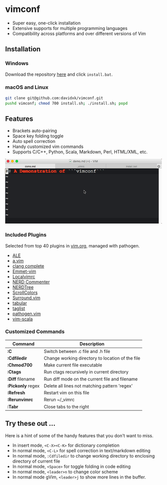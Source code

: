 # vimconf
* Super easy, one-click installation
* Extensive supports for multiple programming languages
* Compatibility across platforms and over different versions of Vim

## Installation
### Windows
Download the repository [here](https://github.com/davidxk/vimconf/archive/master.zip) and click ```install.bat```. 

### macOS and Linux
```bash
git clone git@github.com:davidxk/vimconf.git
pushd vimconf; chmod 700 install.sh; ./install.sh; popd
```

## Features
* Brackets auto-pairing
* Space key folding toggle
* Auto spell correction
* Handy customized vim commands
* Supports C/C++, Python, Scala, Markdown, Perl, HTML/XML, etc. 

![](demo.gif)

### Included Plugins
Selected from top 40 plugins in [vim.org](https://vim.sourceforge.io/scripts/script_search_results.php?keywords=&script_type=&order_by=downloads&direction=descending&search=search), managed with pathogen. 

* [ALE](https://github.com/w0rp/ale)
* [a.vim](https://github.com/vim-scripts/a.vim)
* [clang complete](https://github.com/Rip-Rip/clang_complete)
* [Emmet-vim](https://github.com/mattn/emmet-vim)
* [Localvimrc](https://github.com/embear/vim-localvimrc)
* [NERD Commenter](https://github.com/scrooloose/nerdcommenter)
* [NERDTree](https://github.com/scrooloose/nerdtree)
* [ScrollColors](https://github.com/vim-scripts/ScrollColors)
* [Surround.vim](http://github.com/tpope/vim-surround)
* [tabular](https://github.com/godlygeek/tabular)
* [taglist](https://github.com/vim-scripts/taglist.vim)
* [pathogen.vim](http://github.com/tpope/vim-pathogen)
* [vim-scala](https://github.com/derekwyatt/vim-scala)

### Customized Commands
| Command             | Description                                      |
| -------             | -----------                                      |
| **:C**              | Switch between .c file and .h file               |
| **:Cdfiledir**      | Change working directory to location of the file |
| **:Chmod700**       | Make current file executable                     |
| **:Ctags**          | Run ctags recursively in current directory       |
| **:Diff** filename  | Run diff mode on the current file and filename   |
| **:Pickonly** regex | Delete all lines not matching pattern 'regex'    |
| **:Refresh**        | Restart vim on this file                         |
| **:Rerunvimrc**     | Rerun ~/\_vimrc                                  |
| **:Tabr**           | Close tabs to the right                          |


## Try these out ... 
Here is a hint of some of the handy features that you don't want to miss. 

* In insert mode, ```<C-X><C-K>``` for dictionary completion
* In normal mode, ```<C-L>``` for spell correction in text/markdown editing
* In normal mode, ```:Cdfiledir``` to change working directory to enclosing directory of current file
* In normal mode, ```<Space>``` for toggle folding in code editing
* In normal mode, ```<leader>n``` to change color scheme
* In normal mode gVim, ```<leader>j``` to show more lines in the buffer. 
